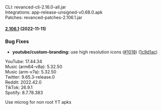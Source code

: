 CLI: revanced-cli-2.16.0-all.jar  
Integrations: app-release-unsigned-v0.68.0.apk  
Patches: revanced-patches-2.106.1.jar  

#### [2.106.1](https://github.com/revanced/revanced-patches/compare/v2.106.0...v2.106.1) (2022-11-11)
### Bug Fixes
* **youtube/custom-branding:** use high resolution icons ([#1018](https://github.com/revanced/revanced-patches/issues/1018)) ([1c9d1ac](https://github.com/revanced/revanced-patches/commit/1c9d1acf2b7aff4cd52d17009ff01246f74d2214))

  
YouTube: 17.44.34  
Music (arm64-v8a): 5.32.50  
Music (arm-v7a): 5.32.50  
Twitter: 9.65.3-release.0  
Reddit: 2022.42.0  
TikTok: 26.9.1  
Spotify: 8.7.78.383  

Use microg for non root YT apks  
